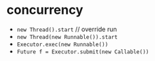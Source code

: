 # concurrency

- `new Thread().start`    // override run
- `new Thread(new Runnable()).start`
- `Executor.exec(new Runnable())`
- `Future f = Executor.submit(new Callable())`